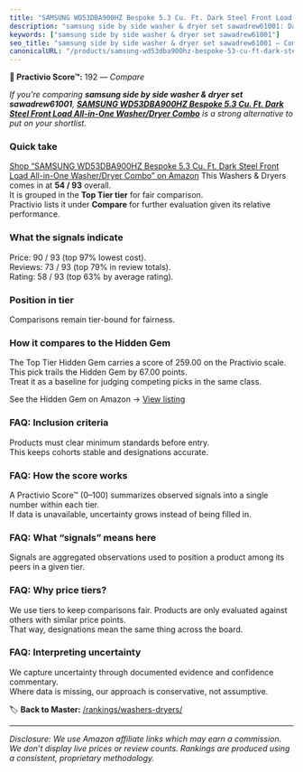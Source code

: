 ```yaml
---
title: "SAMSUNG WD53DBA900HZ Bespoke 5.3 Cu. Ft. Dark Steel Front Load All-in-One Washer/Dryer Combo"
description: "samsung side by side washer & dryer set sawadrew61001: Data-driven ranking using the Practivio Score™. Positioned by quality, value, demand, findability, momen…"
keywords: ["samsung side by side washer & dryer set sawadrew61001"]
seo_title: "samsung side by side washer & dryer set sawadrew61001 — Compare (2025)"
canonicalURL: "/products/samsung-wd53dba900hz-bespoke-53-cu-ft-dark-steel-front-load-all-in-one-washerdryer-combo-B0DDJP5SDB/"
---
```


**🛒 Practivio Score™:** 192 — _Compare_


*If you're comparing **samsung side by side washer & dryer set sawadrew61001**, **[SAMSUNG WD53DBA900HZ Bespoke 5.3 Cu. Ft. Dark Steel Front Load All-in-One Washer/Dryer Combo](https://www.amazon.com/dp/B0DDJP5SDB?tag=practivio-20)** is a strong alternative to put on your shortlist.*
### Quick take
[Shop “SAMSUNG WD53DBA900HZ Bespoke 5.3 Cu. Ft. Dark Steel Front Load All-in-One Washer/Dryer Combo” on Amazon](https://www.amazon.com/dp/B0DDJP5SDB?tag=practivio-20)
This Washers & Dryers comes in at **54 / 93** overall.  
It is grouped in the **Top Tier tier** for fair comparison.  
Practivio lists it under **Compare** for further evaluation given its relative performance.

### What the signals indicate
Price: 90 / 93 (top 97% lowest cost).  
Reviews: 73 / 93 (top 79% in review totals).  
Rating: 58 / 93 (top 63% by average rating).  

### Position in tier
Comparisons remain tier-bound for fairness.

### How it compares to the Hidden Gem
The Top Tier Hidden Gem carries a score of 259.00 on the Practivio scale.  
This pick trails the Hidden Gem by 67.00 points.  
Treat it as a baseline for judging competing picks in the same class.  

See the Hidden Gem on Amazon → [View listing](https://www.amazon.com/dp/B0C72WLSJ1?tag=practivio-20)

### FAQ: Inclusion criteria
Products must clear minimum standards before entry.  
This keeps cohorts stable and designations accurate.

### FAQ: How the score works
A Practivio Score™ (0–100) summarizes observed signals into a single number within each tier.  
If data is unavailable, uncertainty grows instead of being filled in.

### FAQ: What “signals” means here
Signals are aggregated observations used to position a product among its peers in a given tier.

### FAQ: Why price tiers?
We use tiers to keep comparisons fair. Products are only evaluated against others with similar price points.  
That way, designations mean the same thing across the board.

### FAQ: Interpreting uncertainty
We capture uncertainty through documented evidence and confidence commentary.  
Where data is missing, our approach is conservative, not assumptive.

<!-- Missing template for Compare/CompareWithinPriceClass -->


🏷️ **Back to Master:** [/rankings/washers-dryers/](/rankings/washers-dryers/)

---
_Disclosure: We use Amazon affiliate links which may earn a commission. We don’t display live prices or review counts. Rankings are produced using a consistent, proprietary methodology._
